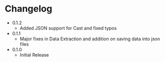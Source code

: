 # Changelog

* 0.1.2
  * Added JSON support for Cast and fixed typos 
* 0.1.1
  * Major fixes in Data Extraction and addition on saving data into json files
* 0.1.0
  * Initial Release
